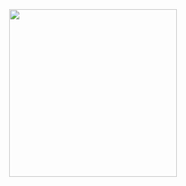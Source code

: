 <div id="header" align="center">
  <img src="https://media4.giphy.com/media/v1.Y2lkPTc5MGI3NjExbXd5aHdlNmJ5a3FpZ2gzZ2RyY3g4bHE5bDNzdmpsbDd3bmE5c2N2bSZlcD12MV9pbnRlcm5hbF9naWZfYnlfaWQmY3Q9Zw/Dh5q0sShxgp13DwrvG/giphy.gif" width="300"/>
</div>


